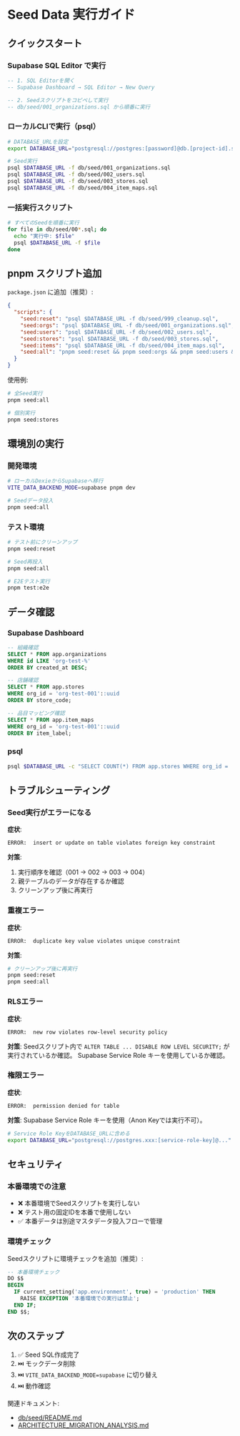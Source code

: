 # Seed Data 実行ガイド

## クイックスタート

### Supabase SQL Editor で実行

```sql
-- 1. SQL Editorを開く
-- Supabase Dashboard → SQL Editor → New Query

-- 2. Seedスクリプトをコピペして実行
-- db/seed/001_organizations.sql から順番に実行
```

### ローカルCLIで実行（psql）

```bash
# DATABASE_URLを設定
export DATABASE_URL="postgresql://postgres:[password]@db.[project-id].supabase.co:5432/postgres"

# Seed実行
psql $DATABASE_URL -f db/seed/001_organizations.sql
psql $DATABASE_URL -f db/seed/002_users.sql
psql $DATABASE_URL -f db/seed/003_stores.sql
psql $DATABASE_URL -f db/seed/004_item_maps.sql
```

### 一括実行スクリプト

```bash
# すべてのSeedを順番に実行
for file in db/seed/00*.sql; do
  echo "実行中: $file"
  psql $DATABASE_URL -f $file
done
```

## pnpm スクリプト追加

`package.json` に追加（推奨）:

```json
{
  "scripts": {
    "seed:reset": "psql $DATABASE_URL -f db/seed/999_cleanup.sql",
    "seed:orgs": "psql $DATABASE_URL -f db/seed/001_organizations.sql",
    "seed:users": "psql $DATABASE_URL -f db/seed/002_users.sql",
    "seed:stores": "psql $DATABASE_URL -f db/seed/003_stores.sql",
    "seed:items": "psql $DATABASE_URL -f db/seed/004_item_maps.sql",
    "seed:all": "pnpm seed:reset && pnpm seed:orgs && pnpm seed:users && pnpm seed:stores && pnpm seed:items"
  }
}
```

使用例:

```bash
# 全Seed実行
pnpm seed:all

# 個別実行
pnpm seed:stores
```

## 環境別の実行

### 開発環境

```bash
# ローカルDexieからSupabaseへ移行
VITE_DATA_BACKEND_MODE=supabase pnpm dev

# Seedデータ投入
pnpm seed:all
```

### テスト環境

```bash
# テスト前にクリーンアップ
pnpm seed:reset

# Seed再投入
pnpm seed:all

# E2Eテスト実行
pnpm test:e2e
```

## データ確認

### Supabase Dashboard

```sql
-- 組織確認
SELECT * FROM app.organizations 
WHERE id LIKE 'org-test-%' 
ORDER BY created_at DESC;

-- 店舗確認
SELECT * FROM app.stores 
WHERE org_id = 'org-test-001'::uuid 
ORDER BY store_code;

-- 品目マッピング確認
SELECT * FROM app.item_maps 
WHERE org_id = 'org-test-001'::uuid 
ORDER BY item_label;
```

### psql

```bash
psql $DATABASE_URL -c "SELECT COUNT(*) FROM app.stores WHERE org_id = 'org-test-001'::uuid;"
```

## トラブルシューティング

### Seed実行がエラーになる

**症状**:
```
ERROR:  insert or update on table violates foreign key constraint
```

**対策**:
1. 実行順序を確認（001 → 002 → 003 → 004）
2. 親テーブルのデータが存在するか確認
3. クリーンアップ後に再実行

### 重複エラー

**症状**:
```
ERROR:  duplicate key value violates unique constraint
```

**対策**:
```bash
# クリーンアップ後に再実行
pnpm seed:reset
pnpm seed:all
```

### RLSエラー

**症状**:
```
ERROR:  new row violates row-level security policy
```

**対策**:
Seedスクリプト内で `ALTER TABLE ... DISABLE ROW LEVEL SECURITY;` が実行されているか確認。
Supabase Service Role キーを使用しているか確認。

### 権限エラー

**症状**:
```
ERROR:  permission denied for table
```

**対策**:
Supabase Service Role キーを使用（Anon Keyでは実行不可）。

```bash
# Service Role KeyをDATABASE_URLに含める
export DATABASE_URL="postgresql://postgres.xxx:[service-role-key]@..."
```

## セキュリティ

### 本番環境での注意

- ❌ 本番環境でSeedスクリプトを実行しない
- ❌ テスト用の固定IDを本番で使用しない
- ✅ 本番データは別途マスタデータ投入フローで管理

### 環境チェック

Seedスクリプトに環境チェックを追加（推奨）:

```sql
-- 本番環境チェック
DO $$
BEGIN
  IF current_setting('app.environment', true) = 'production' THEN
    RAISE EXCEPTION '本番環境での実行は禁止';
  END IF;
END $$;
```

## 次のステップ

1. ✅ Seed SQL作成完了
2. ⏭️ モックデータ削除
3. ⏭️ `VITE_DATA_BACKEND_MODE=supabase` に切り替え
4. ⏭️ 動作確認

関連ドキュメント:
- [db/seed/README.md](../../db/seed/README.md)
- [ARCHITECTURE_MIGRATION_ANALYSIS.md](../ARCHITECTURE_MIGRATION_ANALYSIS.md)


